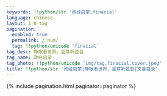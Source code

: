 ```yaml
---
keywords: !!python/str '政经启蒙,finacial'
language: chinese
layout: 1_0_tag
pagination:
  enabled: true
  permalink: /:num/
  tag: !!python/unicode 'finacial'
tag_desc: 睁眼看世界，竖耳听弦音
tag_name: 政经启蒙
tag_photo: !!python/unicode 'img/tag.finacial.cover.jpeg'
title: !!python/str '政经启蒙|睁眼看世界，竖耳听弦音|文章目录'
---
```

{% include pagination.html paginator=paginator %}